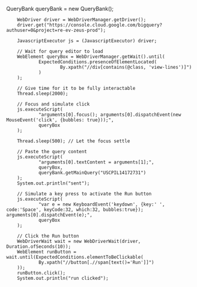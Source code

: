  QueryBank queryBank = new QueryBank();

        WebDriver driver = WebDriverManager.getDriver();
        driver.get("https://console.cloud.google.com/bigquery?authuser=0&project=re-ev-zeus-prod");

        JavascriptExecutor js = (JavascriptExecutor) driver;

        // Wait for query editor to load
        WebElement queryBox = WebDriverManager.getWait().until(
                ExpectedConditions.presenceOfElementLocated(
                        By.xpath("//div[contains(@class, 'view-lines')]")
                )
        );

        // Give time for it to be fully interactable
        Thread.sleep(2000);

        // Focus and simulate click
        js.executeScript(
                "arguments[0].focus(); arguments[0].dispatchEvent(new MouseEvent('click', {bubbles: true}));",
                queryBox
        );

        Thread.sleep(500); // Let the focus settle

        // Paste the query content
        js.executeScript(
                "arguments[0].textContent = arguments[1];",
                queryBox,
                queryBank.getMainQuery("USCPIL14172731")
        );
        System.out.println("sent");

        // Simulate a key press to activate the Run button
        js.executeScript(
                "var e = new KeyboardEvent('keydown', {key:' ', code:'Space', keyCode:32, which:32, bubbles:true}); arguments[0].dispatchEvent(e);",
                queryBox
        );

        // Click the Run button
        WebDriverWait wait = new WebDriverWait(driver, Duration.ofSeconds(10));
        WebElement runButton = wait.until(ExpectedConditions.elementToBeClickable(
                By.xpath("//button[.//span[text()='Run']]")
        ));
        runButton.click();
        System.out.println("run clicked");
